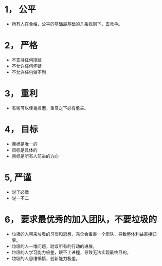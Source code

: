 # 1， 公平 
- 所有人在合格，公平的基础最基础的几条规则下，去竞争。

# 2， 严格
- 不支持任何拖延
- 不允许任何怀疑
- 不允许任何做不到

# 3， 重利
- 有钱可以使鬼推磨，重赏之下必有勇夫。

# 4， 目标
- 目标是唯一的
- 目标是具体的
- 目标是所有人前进的方向

# 5,  严谨
- 说了必做
- 说一不二

# 6， 要求最优秀的加入团队，不要垃圾的
- 垃圾的人带来垃圾的习惯和思想，完全会毒害一个团队，导致整体利益直接归零。
- 垃圾的人一堆问题，耽误所有的行动的进展。
- 垃圾的人学习能力极差，跟不上进程，导致无法实现最终目的。
- 垃圾的人思维懒惰，创新能力极差。